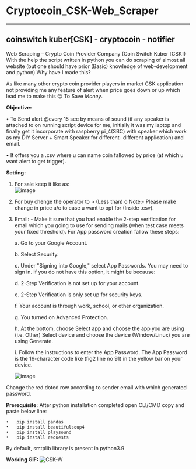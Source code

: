 # Cryptocoin_CSK-Web_Scraper
-------------------------------------------------
  coinswitch kuber[CSK] - cryptocoin - notifier 
-------------------------------------------------

Web Scraping – Crypto Coin Provider Company (Coin Switch Kuber [CSK])
With the help the script written in python you can do scraping of almost all website (but one should have prior (Basic) knowledge of web-development and python)
Why have I made this?

As like many other crypto coin provider players in market CSK application not providing me any feature of alert when price goes down or up which lead me to make this 😊 To Save $Money$.

**Objective:**

  •	To Send alert @every 15 sec by means of sound (if any speaker is attached to on running script device for me, initially it was my laptop and finally get it incorporate with raspberry pi_4(SBC) with speaker which work as my DIY Server + Smart Speaker for different- different application) and email.

  •	It offers you a .csv where u can name coin fallowed by price (at which u want alert to get trigger).

**Setting:**
1)	For sale keep it like as:  
![image](https://user-images.githubusercontent.com/65926581/126496465-36fd2761-8aa2-4ad9-8fce-3bd7b4cd4587.png)
3)	For buy chenge the operator to > (Less than)
    o	Note:- Please make change in price a/c to case u want to opt for (Inside .csv).
    
3)	Email: - Make it sure that you had enable the 2-step verification for email which you going to use for sending mails (when test case meets your fixed threshold).
  For App password creation fallow these steps:

      a.	Go to your Google Account.

      b.	Select Security.

      c.	Under "Signing into Google," select App Passwords. You may need to sign in. If you do not have this option, it might be because:

      d.	2-Step Verification is not set up for your account.

      e.	2-Step Verification is only set up for security keys.

      f.	Your account is through work, school, or other organization.

      g.	You turned on Advanced Protection.

      h.	At the bottom, choose Select app and choose the app you are using (i.e. Other) Select device and choose the device (Window/Linux) you are using Generate.

      i.	Follow the instructions to enter the App Password. The App Password is the 16-character code like (fig2 line no 91) in the yellow bar on your device.
      
      ![image](https://user-images.githubusercontent.com/65926581/126496755-c7fd693c-44af-4b98-b507-6e1547a713ca.png)
 
Change the red doted row according to sender email with which  generated  password.

**Prerequisite:** After python installation completed open CLI/CMD copy and paste below line:

    •	pip install pandas
    •	pip install beautifulsoup4
    •	pip install playsound
    •	pip install requests
By default, smtplib library is present in python3.9

**Working GIF:**
![CSK-W](https://user-images.githubusercontent.com/65926581/126498941-19283747-4573-440d-be01-f8dca971e436.gif)


